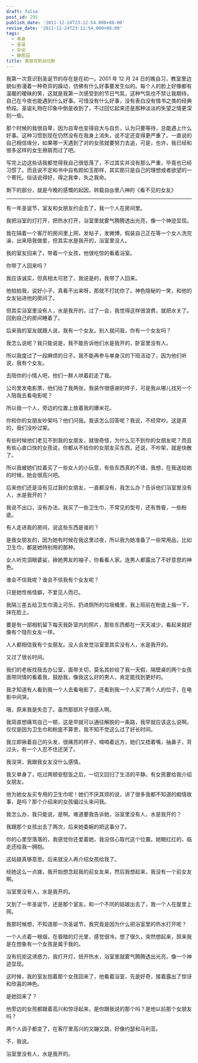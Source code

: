 ```yaml
---
draft: false
post_id: 291
publish_date: '2011-12-24T23:12:54.000+08:00'
revise_date: '2011-12-24T23:12:54.000+08:00'
tags:
  - 单身
  - 圣诞
  - 杂谈
  - 静思园
title: 美丽克莉丝玛斯
---
```


我第一次意识到圣诞节的存在是在初一。2001 年 12 月 24 日的晚自习，教室里边貌似弥漫着一种奇异的躁动，仿佛有什么好事要发生似的。每个人的脸上好像都有温暖的暧昧的笑，这就是我第一次感受到的节日气氛，这种气氛也不禁让我期待，自己在今夜也能遇到什么好事。可惜没有什么好事，没有表白没有情书之类的经典桥段。圣诞礼物在印象中倒是收到了，不过回忆起来还是那种淡淡的失望之情更深刻一些。

那个时候的我很自卑，因为自卑也变得自大与自负，认为只要等待，总能遇上什么好事。这种习惯到现在仍然没有在我身上消失，说不定还变得更严重了。一直说的自己相信缘分，如果哪一天遇到了对的女孩就要努力去追，可是，也许，我已经和很多这样的女生擦肩而过了吧。

写完上边这些话我都觉得我自己很低落了，不过其实并没有那么严重，毕竟也已经习惯了。而且说不定和书中自有颜如玉那样，其实那只是自己的理想或者欲望的一个寄托。俗话说得好，得之我幸，失之我命。

剩下的部分，就是今晚的感慨的起因，转载自@里八神的《看不见的女友》

---

有一年圣诞节，室友和女朋友约会去了，我一个人在房间里。

我把浴室的灯打开，把热水打开，浴室里就雾气腾腾透出光亮，像一个神迹显现。

我在隔着一个客厅的房间里上网，发帖子，发微博，假装自己正在等一个女人洗完澡，出来陪我做爱，但其实水是我开的，浴室里没人。

我的室友回来了，带着一个女孩，他很吃惊的看着浴室。

你带了人回来吗？

我应该诚实，但真相太可悲了，我说是的，我带了人回来。

他拍拍我，说好小子，真看不出来呀，那就不打扰你了。神色隐秘的一笑，和他的女友钻进他的房间了。

但其实浴室里没有人，水是我开的，过了一会，我觉得这样很浪费，就把水关了。回到自己的房间睡着了。

后来我的室友就跟人说，我有一个女友。别人就问我，你有一个女友吗？

我怎么说呢？我只能说是，我不能告诉他们水是我开的，卧室里没有人。

所以我度过了一段麻烦的日子。我不能再参与单身汉的下班活动了，因为他们听说，我有个女友。

去陪你的小情人吧，他们一群人哄着赶走了我。

公司里发电影票，他们给了我两张，我装作很感谢的样子，可是我从哪儿找另一个人陪我去看电影呢？

所以我一个人，旁边的位置上放着我的爆米花。

你和你的女朋友吵架吗？他们问我。我该怎么回答呢？我说，不经常吵。这是真的，我们没吵过架。

有些时候他们老见不到我的女朋友，就很奇怪，为什么见不到你的女朋友呢？而且有些心直口快的女孩说，你都从不给你的女朋友买东西，还说，不吵架，就是快散了。

所以我被她们拉着买了一些女人的小玩意，有些东西真的不错，我想，在我送给她的时候，她会很高兴吧。

后来他们还是没有见过我的女朋友，一直都没有，我怎么办？告诉他们浴室里没有人，水是我开的？

我说不出口，没有办法，我买了一些卫生巾，不常见的型号，还有唇膏，一些粉底。

有人走进我的房间，说这些东西是谁的？

是我女朋友的，因为她有时候在我这里过夜，所以我为她准备了一些常用品，比如卫生巾，都是她特别用的那种。

女人听完泪眼婆娑，揪她男友的袖子，你看看人家。连男人都露出了不好意思的神色。

谁会不信我呢？谁会不信我有个女友呢？

只是她性格怪癖，不爱见人而已。

我隔三差五给卫生巾滴上可乐，扔进厕所的垃圾桶里，我上班前在粉底上揩一下，抹在脸上。

要是有一部相机留下每天我卧室内的照片，那些东西都在一天天减少，看起来就好像有个隐形女友一样。

人人都相信我有个女朋友。没人会发觉浴室里其实没有人，水是我开的。

又过了很长时间。

我们的老板找我去办公室，面带关切，莫名其妙给了我一天假，隔壁桌的两个女孩面带同情的看着我，鼓励我，像我这么好的男人，肯定能找到更好的。

我才知道有人看到我一个人去看电影了，还看到我一个人买了两个人的位子，在电影中间哭。

哦，原来我是失恋了。虽然那部片子很感人啊。

我简直想痛骂自己一顿，这是早就可以通往解脱的一条路，我早就应该这么说啊。仅仅是因为卫生巾和粉底不算贵，我不知不觉这么过了好长时间。

我立即揪着自己的头发，很痛苦的样子，喃喃着远方。她们又捂着嘴，抽鼻子，背过头，有一个人忍不住还哭了。

我没哭，我跟我女友没什么感情。

我又单身了，吃过两顿安慰饭之后，一切又回归了生活的平静。有女孩要给我介绍女朋友。

他为她女友买专用的卫生巾呢！她们不厌其烦的说，讲了很多我都不知道的痴情故事，是吗？那个介绍来的女孩偏过头来问我。

我怎么办，我只能说，是啊。难道要我告诉她，浴室里没有人，水是我开的？

我跟那个女孩出去了两次，后来她委婉的把这事分了。

你的心里空落落的，我感觉你还爱着她，我没信心取代这个位置。她眼红红的，临走还给我一拥抱。

这姑娘真够意思。后来就没人再介绍女孩给我了。

经她这么一点拨，我开始想念起我的前女友来，然后我想起来，我没有一个前女友啊。

浴室里没有人，水是我开的。

又到了一年圣诞节，还是那个室友，和一个不同的姑娘出去了，我一个人在屋里上网。

我那时候想，不知道那一次圣诞节，我究竟是因为什么把浴室里的热水打开呢？

一个人点着一根烟，在昏暗的灯光里，感觉很冷。想了很久，突然想起来，原来我是在想象有一个女孩是属于我的。

没有抗拒这诱惑力，我打开灯，扭开热水，浴室里就雾气腾腾透出光亮，像一个神迹显现。

这时候，我的室友抱着那个女孩回来了，他看着浴室，先是好奇，接着露出了惊讶和欣喜的神色。

是她回来了？

他旁边的女孩都跟着高兴和惊讶起来，是你跟我说的那个吗？是他以前那个女朋友吗？

两个人调子都变了，在客厅里高兴的又蹦又跳，好像约瑟和马利亚。

不，我说。

浴室里没有人，水是我开的。
